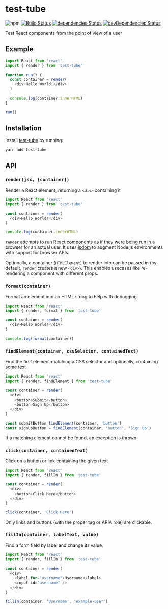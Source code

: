 # test-tube
![npm](https://img.shields.io/npm/v/test-tube.svg)
[![Build Status](https://travis-ci.org/vinsonchuong/test-tube.svg?branch=master)](https://travis-ci.org/vinsonchuong/test-tube)
[![dependencies Status](https://david-dm.org/vinsonchuong/test-tube/status.svg)](https://david-dm.org/vinsonchuong/test-tube)
[![devDependencies Status](https://david-dm.org/vinsonchuong/test-tube/dev-status.svg)](https://david-dm.org/vinsonchuong/test-tube?type=dev)

Test React components from the point of view of a user

## Example
```js
import React from 'react'
import { render } from 'test-tube'

function run() {
  const container = render(
    <div>Hello World!</div>
  )

  console.log(container.innerHTML)
}

run()
```

## Installation
Install [test-tube](https://yarnpkg.com/en/package/test-tube)
by running:

```sh
yarn add test-tube
```

## API

### `render(jsx, [container])`
Render a React element, returning a `<div>` containing it

```js
import React from 'react'
import { render } from 'test-tube'

const container = render(
  <div>Hello World!</div>
)

console.log(container.innerHTML)
```

`render` attempts to run React components as if they were being run in a
browser for an actual user. It uses [jsdom](https://github.com/jsdom/jsdom) to
augment Node.js environments with support for browser APIs.

Optionally, a container (`HTMLElement`) to render into can be passed in (by
default, `render` creates a new `<div>`). This enables usecases like
re-rendering a component with different props.

### ```format(container)```
Format an element into an HTML string to help with debugging

```js
import React from 'react'
import { render, format } from 'test-tube'

const container = render(
  <div>Hello World!</div>
)

console.log(format(container))
```

### `findElement(container, cssSelector, containedText)`
Find the first element matching a CSS selector and optionally, containing some
text

```js
import React from 'react'
import { render, findElement } from 'test-tube'

const container = render(
  <div>
    <button>Submit</button>
    <button>Sign Up</button>
  </div>
)

const submitButton findElement(container, 'button')
const signUpButton = findElement(container, 'button', 'Sign Up')
```

If a matching element cannot be found, an exception is thrown.

### `click(container, containedText)`
Click on a button or link containing the given text

```js
import React from 'react'
import { render, fillIn } from 'test-tube'

const container = render(
  <div>
    <button>Click Here</button>
  </div>
)

click(container, 'Click Here')
```

Only links and buttons (with the proper tag or ARIA role) are clickable.

### `fillIn(container, labelText, value)`
Find a form field by label and change its value.

```js
import React from 'react'
import { render, fillIn } from 'test-tube'

const container = render(
  <div>
    <label for="username">Username</label>
    <input id="username" />
  </div>
)

fillIn(container, 'Username', 'example-user')
```
